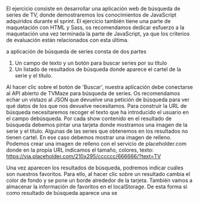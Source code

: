 El ejercicio consiste en desarrollar una aplicación web de búsqueda de series de TV, donde
demostraremos los conocimientos de JavaScript adquiridos durante el sprint. El ejercicio también
tiene una parte de maquetación con HTML y Sass, os recomendamos dedicar esfuerzo a la
maquetación una vez terminada la parte de JavaScript, ya que los criterios de evaluación están
relacionados con esta última.

a aplicación de búsqueda de series consta de dos partes
1. Un campo de texto y un botón para buscar series por su título
2. Un listado de resultados de búsqueda donde aparece el cartel de la serie y el título.

Al hacer clic sobre el botón de 'Buscar', nuestra aplicación debe conectarse al API abierto de
TVMaze para búsqueda de series. Os recomendamos echar un vistazo al JSON que devuelve una
petición de búsqueda para ver qué datos de los que nos devuelve necesitamos. Para construir la
URL de búsqueda necesitaremos recoger el texto que ha introducido el usuario en el campo debúsqueda. Por cada show contenido en el resultado de búsqueda debemos pintar una tarjeta
donde mostramos una imagen de la serie y el título.
Algunas de las series que obtenemos en los resultados no tienen cartel. En ese caso debemos
mostrar una imagen de relleno. Podemos crear una imagen de relleno con el servicio de
placeholder.com donde en la propia URL indicamos el tamaño, colores, texto:
https://via.placeholder.com/210x295/cccccc/666666/?text=TV

Una vez aparecen los resultados de búsqueda, podremos indicar cuáles son nuestros favoritos.
Para ello, al hacer clic sobre un resultado cambia el color de fondo y se pone un borde alrededor
de la tarjeta. También vamos a almacenar la información de favoritos en el localStorage. De esta
forma si como resultado de búsqueda aparece una se
